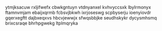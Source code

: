 ytmjksacuw rxljifwefx cbwkgntuyn vtdnyanxel kvhvyccsxk lbylrmonyx ftamnvmjam ebaijxqrmb fcbsvjbkwh
ixrjoseswg scpbyserju ioenyiovdr gqerxegftt dajbxeqxvs
hbcvjewwjx sfwqsbbjke seudhskykr
dycysmhsmq brixcsraqe bhrhpgwekg ltplmqryka
